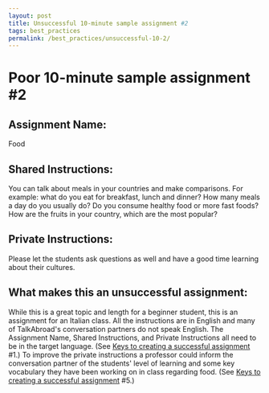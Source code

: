 ```yaml
---
layout: post
title: Unsuccessful 10-minute sample assignment #2
tags: best_practices
permalink: /best_practices/unsuccessful-10-2/
---
```


# Poor 10-minute sample assignment #2

## Assignment Name: 
Food

## Shared Instructions:
You can talk about meals in your countries and make comparisons. For example: what do you eat for breakfast, lunch and dinner? How many meals a day do you usually do? Do you consume healthy food or more fast foods? How are the fruits in your country, which are the most popular?

## Private Instructions: 
Please let the students ask questions as well and have a good time learning about their cultures.
 
## What makes this an unsuccessful assignment:
While this is a great topic and length for a beginner student, this is an assignment for an Italian class. All the instructions are in English and many of TalkAbroad's conversation partners do not speak English. The Assignment Name, Shared Instructions, and Private Instructions all need to be in the target language. (See [Keys to creating a successful assignment](/best_practices/keys-to-a-successful-assignment/) #1.) To improve the private instructions a professor could inform the conversation partner of the students' level of learning and some key vocabulary they have been working on in class regarding food. (See [Keys to creating a successful assignment](/best_practices/keys-to-a-successful-assignment/) #5.)